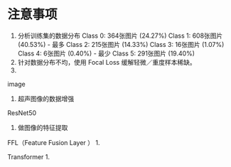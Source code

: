 # 注意事项
1. 分析训练集的数据分布
    Class 0: 364张图片 (24.27%)
    Class 1: 608张图片 (40.53%) - 最多
    Class 2: 215张图片 (14.33%)
    Class 3: 16张图片 (1.07%)
    Class 4: 6张图片 (0.40%) - 最少
    Class 5: 291张图片 (19.40%)
2. 针对数据分布不均，使用 Focal Loss 缓解轻微／重度样本稀缺。
3. 


image
1. 超声图像的数据增强

ResNet50
1. 做图像的特征提取


FFL（Feature Fusion Layer ）
1. 

Transformer
1. 

